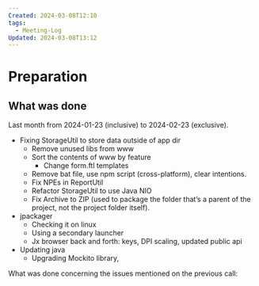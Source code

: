 ```yaml
---
Created: 2024-03-08T12:10
tags:
  - Meeting-Log
Updated: 2024-03-08T13:12
---
```

# Preparation

## What was done

Last month from 2024-01-23 (inclusive) to 2024-02-23 (exclusive).

- Fixing StorageUtil to store data outside of app dir
    - Remove unused libs from www
    - Sort the contents of www by feature
        - Change form.ftl templates
    - Remove bat file, use npm script (cross-platform), clear intentions.
    - Fix NPEs in ReportUtil
    - Refactor StorageUtil to use Java NIO
    - Fix Archive to ZIP (used to package the folder that’s a parent of the project, not the project folder itself).
- jpackager
    - Checking it on linux
    - Using a secondary launcher
    - Jx browser back and forth: keys, DPI scaling, updated public api
- Updating java
    - Upgrading Mockito library,

What was done concerning the issues mentioned on the previous call: